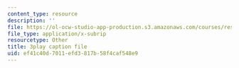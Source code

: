 ```yaml
---
content_type: resource
description: ''
file: https://ol-ocw-studio-app-production.s3.amazonaws.com/courses/res-6-012-introduction-to-probability-spring-2018/ef41c40d7011efd3817b58f4caf548e9_BW_EHmZf2pM.srt
file_type: application/x-subrip
resourcetype: Other
title: 3play caption file
uid: ef41c40d-7011-efd3-817b-58f4caf548e9
---
```

